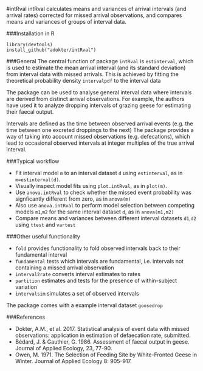 #intRval
intRval calculates means and variances of arrival intervals (and arrival rates) corrected for missed arrival observations, and compares means and variances of groups of interval data.

###Installation in R
```
library(devtools)
install_github("adokter/intRval")
```

###General
The central function of package `intRval` is `estinterval`, which is used to estimate the
mean arrival interval (and its standard deviation) from interval data with missed arrivals. This is
achieved by fitting the theoretical probability density `intervalpdf` to the interval data

The package can be used to analyse general interval data where
intervals are derived from distinct arrival observations.
For example, the authors have used it to analyze dropping intervals
of grazing geese for estimating their faecal output.

Intervals are defined as the time between observed arrival events (e.g. the time between one excreted droppings to the next)
The package provides a way of taking into account missed observations
(e.g. defecations), which lead to occasional observed intervals at integer multiples of the
true arrival interval.

###Typical workflow
* Fit interval model `m` to an interval dataset `d` using `estinterval`, as in `m=estinterval(d)`.
* Visually inspect model fits using `plot.intRval`, as in `plot(m)`.
* Use `anova.intRval` to check whether the missed event probability was signficantly different from zero, as in `anova(m)`
* Also use `anova.intRval` to perform model selection between competing models `m1`,`m2` for the same interval dataset `d`, as in `anova(m1,m2)`
* Compare means and variances between different interval datasets `d1`,`d2` using `ttest` and `vartest`

###Other useful functionality
* `fold` provides functionality to fold observed intervals back to their fundamental interval
* `fundamental` tests which intervals are fundamental, i.e. intervals not containing a missed arrival observation
* `interval2rate` converts interval estimates to rates
* `partition` estimates and tests for the presence of within-subject variation
* `intervalsim` simulates a set of observed intervals

The package comes with a example interval dataset `goosedrop`

###References
* Dokter, A.M., et al. 2017. Statistical analysis of event data with missed observations: application in estimation of defaecation rate, submitted.
* Bédard, J. & Gauthier, G. 1986. Assessment of faecal output in geese. Journal of Applied Ecology, 23, 77-90.
* Owen, M. 1971. The Selection of Feeding Site by White-Fronted Geese in Winter. Journal of Applied Ecology 8: 905-917.
